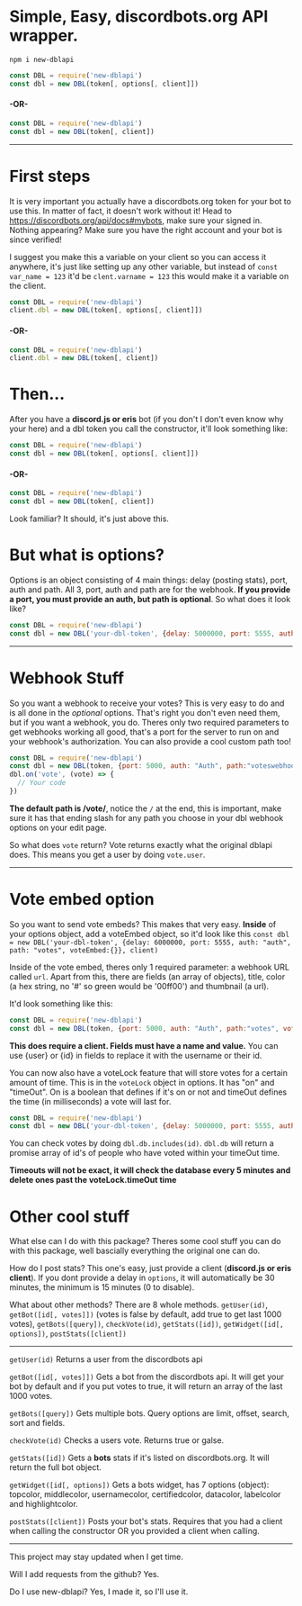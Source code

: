 # Simple, Easy, discordbots.org API wrapper.
```
npm i new-dblapi
```

```javascript
const DBL = require('new-dblapi')
const dbl = new DBL(token[, options[, client]])
```
#### -OR-
```javascript
const DBL = require('new-dblapi')
const dbl = new DBL(token[, client])
```
***
# First steps
It is very important you actually have a discordbots.org token for your bot to use this. In matter of fact, it doesn't work without it! Head to https://discordbots.org/api/docs#mybots, make sure your signed in.
Nothing appearing? Make sure you have the right account and your bot is since verified!

I suggest you make this a variable on your client so you can access it anywhere, it's just like setting up any other variable, but instead of `const var_name = 123` it'd be `clent.varname = 123` this would make it a variable on the client.
```javascript
const DBL = require('new-dblapi')
client.dbl = new DBL(token[, options[, client]])
```
#### -OR-
```javascript
const DBL = require('new-dblapi')
client.dbl = new DBL(token[, client])
```
# Then... 
After you have a **discord.js or eris** bot (if you don't I don't even know why your here) and a dbl token you call the constructor, it'll look something like:
```javascript
const DBL = require('new-dblapi')
const dbl = new DBL(token[, options[, client]])
```
#### -OR-
```javascript
const DBL = require('new-dblapi')
const dbl = new DBL(token[, client])
```
Look familiar? It should, it's just above this.

# But what is options?
Options is an object consisting of 4 main things: delay (posting stats), port, auth and path. All 3, port, auth and path are for the webhook. **If you provide a port, you must provide an auth, but path is optional**. So what does it look like?
```javascript
const DBL = require('new-dblapi')
const dbl = new DBL('your-dbl-token', {delay: 5000000, port: 5555, auth: "Auth", path: "dblhook"}, client)
```
***
# Webhook Stuff
So you want a webhook to receive your votes? This is very easy to do and is all done in the *optional* options. That's right you don't even need them, but if you want a webhook, you do. Theres only two required parameters to get webhooks working all good, that's a port for the server to run on and your webhook's authorization.
You can also provide a cool custom path too!
```javascript
const DBL = require('new-dblapi')
const dbl = new DBL(token, {port: 5000, auth: "Auth", path:"voteswebhook"})
dbl.on('vote', (vote) => {
  // Your code
})
```
**The default path is /vote/**, notice the `/` at the end, this is important, make sure it has that ending slash for any path you choose in your dbl webhook options on your edit page.

So what does `vote` return? Vote returns exactly what the original dblapi does. This means you get a user by doing `vote.user`.
***
# Vote embed option
So you want to send vote embeds? This makes that very easy. **Inside** of your options object, add a voteEmbed object, so it'd look like this `const dbl = new DBL('your-dbl-token', {delay: 6000000, port: 5555, auth: "auth", path: "votes", voteEmbed:{}}, client)` 

Inside of the vote embed, theres only 1 required parameter: a webhook URL called `url`. Apart from this, there are fields (an array of objects), title, color (a hex string, no '#' so green would be '00ff00') and thumbnail (a url).

It'd look something like this:
```javascript
const DBL = require('new-dblapi')
const dbl = new DBL(token, {port: 5000, auth: "Auth", path:"votes", voteEmbed:{url:"webhook url",fields:[{name:"name", value:"value"}],color:"00ff00"}}, client)
```
**This does require a client. Fields must have a name and value.** You can use {user} or {id} in fields to replace it with the username or their id.

You can now also have a voteLock feature that will store votes for a certain amount of time. This is in the `voteLock` object in options. It has "on" and "timeOut". On is a boolean that defines if it's on or not and timeOut defines the time (in milliseconds) a vote will last for.
```javascript
const DBL = require('new-dblapi')
const dbl = new DBL('your-dbl-token', {delay: 5000000, port: 5555, auth: "Auth", path: "dblhook", voteLock:{on:true,timeOut:50000}}, client)
```
You can check votes by doing `dbl.db.includes(id)`. `dbl.db` will return a promise array of id's of people who have voted within your timeOut time.

**Timeouts will not be exact, it will check the database every 5 minutes and delete ones past the voteLock.timeOut time**

# Other cool stuff
What else can I do with this package? Theres some cool stuff you can do with this package, well bascially everything the original one can do.

How do I post stats? This one's easy, just provide a client (**discord.js or eris client**). If you dont provide a delay in `options`, it will automatically be 30 minutes, the minimum is 15 minutes (0 to disable).

What about other methods? There are 8 whole methods. `getUser(id)`, `getBot([id[, votes]])` (votes is false by default, add true to get last 1000 votes), `getBots([query])`, `checkVote(id)`, `getStats([id])`, `getWidget([id[, options])`, `postStats([client])`

***
`getUser(id)` Returns a user from the discordbots api

`getBot([id[, votes]])` Gets a bot from the discordbots api. It will get your bot by default and if you put votes to true, it will return an array of the last 1000 votes.

`getBots([query])` Gets multiple bots. Query options are limit, offset, search, sort and fields.

`checkVote(id)` Checks a users vote. Returns true or galse.

`getStats([id])` Gets a **bots** stats if it's listed on discordbots.org. It will return the full bot object.

`getWidget([id[, options])` Gets a bots widget, has 7 options (object): topcolor, middlecolor, usernamecolor, certifiedcolor, datacolor, labelcolor and highlightcolor.

`postStats([client])` Posts your bot's stats. Requires that you had a client when calling the constructor OR you provided a client when calling. 

***
This project may stay updated when I get time.

Will I add requests from the github? Yes.

Do I use new-dblapi? Yes, I made it, so I'll use it.